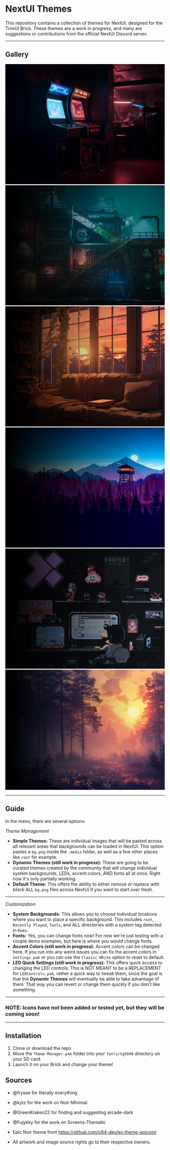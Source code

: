 # NextUI Themes

This repository contains a collection of themes for NextUI, designed for the TrimUI Brick. These themes are a work in progress, and many are suggestions or contributions from the official NextUI Discord server. 

---
## Gallery

![Arcade-Dark](Theme-Manager.pak/Themes/Global/Arcade-Dark/bg.png)
![Blackstreets](Theme-Manager.pak/Themes/Global/Blackstreets/bg.png)
![Cozy](Theme-Manager.pak/Themes/Global/Cozy/bg.png)
![Firewatch](Theme-Manager.pak/Themes/Global/Firewatch/bg.png)
![Retro-Mario-Chill](Theme-Manager.pak/Themes/Global/Retro-Mario-Chill/bg.png)
![Sunset-Forest](Theme-Manager.pak/Themes/Global/Sunset-Forest/bg.png)

---
## Guide
In the menu, there are several options:

_Theme Management_
- **Simple Themes:** These are individual images that will be pasted across _all_ relevant areas that backgrounds can be loaded in NextUI. This option pastes a `bg.png` inside the `.media` folder, as well as a few other places like `root` for example.
- **Dynamic Themes (still work in progress):** These are going to be curated themes created by the community that will change individual system backgrounds, LEDs, accent colors, AND fonts all at once. Right now it's only partially working.
- **Default Theme:** This offers the ability to either _remove or replace with black_ ALL `bg.png` files across NextUI if you want to start over fresh.

---

_Customization_
- **System Backgrounds:** This allows you to choose individual locations where you want to place a specific background. This includes `root`, `Recently Played`, `Tools`, and ALL directories with a system tag detected in `Roms`.
- **Fonts:** Yes, you can change fonts now! For now we're just testing with a couple demo examples, but here is where you would change fonts.
- **Accent Colors (still work in progress):** Accent colors can be changed here. If you run into any weird issues you can fix the accent colors in `Settings.pak` or you can use the `Classic White` option to reset to default.
- **LED Quick Settings (still work in progress):** This offers quick access to changing the LED controls. This is NOT MEANT to be a REPLACEMENT for `LEDControls.pak`, rather a quick way to tweak them, since the goal is that the **Dynamic Themes** will eventually be able to take advantage of them. That way you can revert or change them quickly if you don't like something.

---

### NOTE: Icons have not been added or tested yet, but they will be coming soon!

---

## Installation

1. Clone or download the repo.
2. Move the `Theme-Manager.pak` folder into your `Tools/tg5040` directory on your SD card.
3. Launch it on your Brick and change your theme!

## Sources

- @frysee for literally everything
- @kytz for the work on Noir-Minimal
- @GreenKraken22 for finding and suggesting arcade-dark
- @Fujykky for the work on Screens-Thematic

- Epic Noir theme from https://github.com/c64-dev/es-theme-epicnoir
- All artwork and image source rights go to their respective owners.
